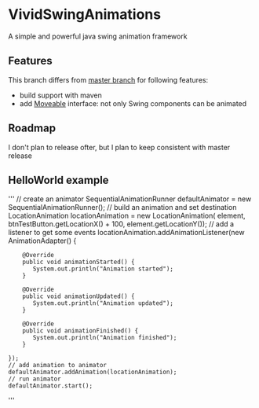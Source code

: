 # VividSwingAnimations

A simple and powerful java swing animation framework

## Features

This branch differs from [master branch](https://github.com/anormal81/VividSwingAnimations) for following features:

* build support with maven
* add [Moveable](src/main/java/de/anormalmedia/vividswinganimations/api/Moveable.java) interface: not only Swing components can be animated

## Roadmap

I don't plan to release ofter, but I plan to keep consistent with master release

## HelloWorld example

'''
    // create an animator
 	SequentialAnimationRunner defaultAnimator = new SequentialAnimationRunner();
 	// build an animation and set destination
	LocationAnimation locationAnimation = new LocationAnimation(
		element, btnTestButton.getLocationX() + 100,
		element.getLocationY());
	// add a listener to get some events
	locationAnimation.addAnimationListener(new AnimationAdapter() {

	    @Override
	    public void animationStarted() {
		   System.out.println("Animation started");
	    }

	    @Override
	    public void animationUpdated() {
		   System.out.println("Animation updated");
	    }

	    @Override
	    public void animationFinished() {
		   System.out.println("Animation finished");
	    }

	});
    // add animation to animator
	defaultAnimator.addAnimation(locationAnimation);
    // run animator
	defaultAnimator.start();
'''


